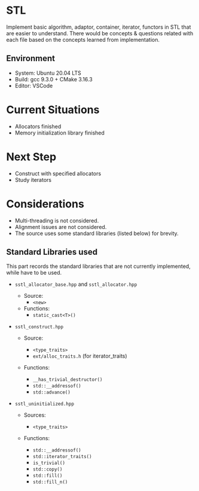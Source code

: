 # STL

Implement basic algorithm, adaptor, container, iterator, functors in STL that are easier to understand. There would be concepts & questions related with each file based on the concepts learned from implementation. 

## Environment

- System: Ubuntu 20.04 LTS
- Build: gcc 9.3.0 + CMake 3.16.3
- Editor: VSCode

# Current Situations

 - Allocators finished
 - Memory initialization library finished

# Next Step

- Construct with specified allocators
- Study iterators

# Considerations

 - Multi-threading is not considered. 
 - Alignment issues are not considered.
 - The source uses some standard libraries (listed below) for brevity. 

## Standard Libraries used

This part records the standard libraries that are not currently implemented, while have to be used. 

- `sstl_allocator_base.hpp` and `sstl_allocator.hpp`
  - Source: 
    - `<new>`
  - Functions: 
    - `static_cast<T>()`

- `sstl_construct.hpp`

  - Source: 
    - `<type_traits>`
    - `ext/alloc_traits.h` (for iterator_traits)

  - Functions: 
    - `__has_trivial_destructor()`
    - `std::__addressof()`
    - `std::advance()`

- `sstl_uninitialized.hpp`
  - Sources: 
    - `<type_traits>`

  - Functions: 
    - `std::__addressof()`
    - `std::iterator_traits()`
    - `is_trivial()`
    - `std::copy()`
    - `std::fill()`
    - `std::fill_n()`
